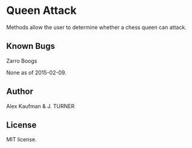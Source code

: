 Queen Attack
======================

Methods allow the user to determine whether a chess queen can attack.

Known Bugs
----------
Zarro Boogs

None as of 2015-02-09.

Author
------

Alex Kaufman & J. TURNER

License
-------

MIT license.
